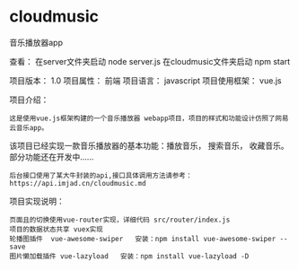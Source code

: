 # cloudmusic

音乐播放器app

查看：
  在server文件夹启动 node server.js
  在cloudmusic文件夹启动  npm start


项目版本： 1.0
项目属性： 前端
项目语言： javascript
项目使用框架：  vue.js

项目介绍： 

    这是使用vue.js框架构建的一个音乐播放器 webapp项目，项目的样式和功能设计仿照了网易云音乐app。
该项目已经实现一款音乐播放器的基本功能：播放音乐， 搜索音乐， 收藏音乐。部分功能还在开发中......

    后台接口使用了某大牛封装的api,接口具体调用方法请参考：https://api.imjad.cn/cloudmusic.md

项目实现说明：

    页面且的切换使用vue-router实现，详细代码 src/router/index.js
    项目的数据状态共享 vuex实现
    轮播图插件  vue-awesome-swiper   安装：npm install vue-awesome-swiper --save
    图片懒加载插件 vue-lazyload   安装：npm install vue-lazyload -D
